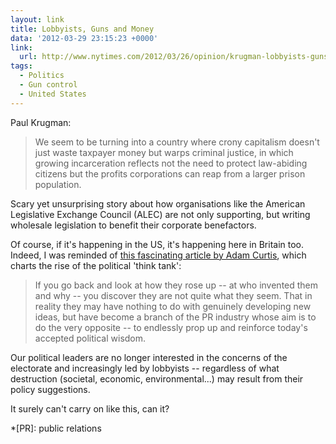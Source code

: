 ```yaml
---
layout: link
title: Lobbyists, Guns and Money
data: '2012-03-29 23:15:23 +0000'
link:
  url: http://www.nytimes.com/2012/03/26/opinion/krugman-lobbyists-guns-and-money.html
tags:
  - Politics
  - Gun control
  - United States
---
```

Paul Krugman:

> We seem to be turning into a country where crony capitalism doesn't just waste taxpayer money but warps criminal justice, in which growing incarceration reflects not the need to protect law-abiding citizens but the profits corporations can reap from a larger prison population.

Scary yet unsurprising story about how organisations like the American Legislative Exchange Council (ALEC) are not only supporting, but writing wholesale legislation to benefit their corporate benefactors.

Of course, if it's happening in the US, it's happening here in Britain too. Indeed, I was reminded of [this fascinating article by Adam Curtis][1], which charts the rise of the political 'think tank':

> If you go back and look at how they rose up -- at who invented them and why -- you discover they are not quite what they seem. That in reality they may have nothing to do with genuinely developing new ideas, but have  become a branch of the PR industry whose aim is to do the very opposite -- to endlessly prop up and reinforce today's accepted political wisdom.

Our political leaders are no longer interested in the concerns of the electorate and increasingly led by lobbyists -- regardless of what destruction (societal, economic, environmental...) may result from their policy suggestions.

It surely can't carry on like this, can it?

[1]: http://www.bbc.co.uk/blogs/adamcurtis/2011/09/the_curse_of_tina.html

*[PR]: public relations
